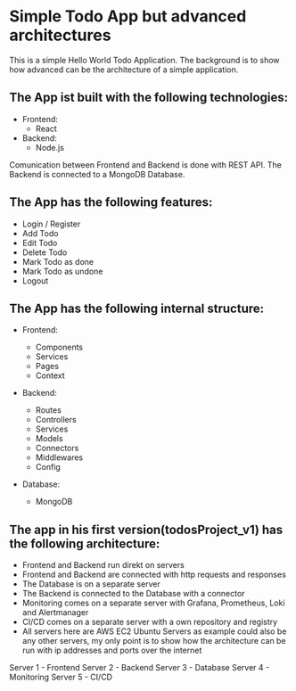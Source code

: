 # Simple Todo App but advanced architectures
This is a simple Hello World Todo Application. The background is to show how advanced can be the architecture of a simple application.

## The App ist built with the following technologies:


- Frontend:
    - React
- Backend:
    - Node.js

Comunication between Frontend and Backend is done with REST API.
The Backend is connected to a MongoDB Database.

## The App has the following features:

- Login / Register
- Add Todo
- Edit Todo
- Delete Todo
- Mark Todo as done
- Mark Todo as undone
- Logout

## The App has the following internal structure:

- Frontend:
    - Components
    - Services
    - Pages
    - Context

- Backend:
    - Routes
    - Controllers
    - Services
    - Models
    - Connectors
    - Middlewares
    - Config

- Database:
    - MongoDB

## The app in his first version(todosProject_v1) has the following architecture:

- Frontend and Backend run direkt on servers
- Frontend and Backend are connected with http requests and responses
- The Database is on a separate server
- The Backend is connected to the Database with a connector
- Monitoring comes on a separate server with Grafana, Prometheus, Loki and Alertmanager
- CI/CD comes on a separate server with a own repository and registry
- All servers here are AWS EC2 Ubuntu Servers as example could also be any other servers, my only point is to show how the architecture can be run with ip addresses and ports over the internet

Server 1 - Frontend
Server 2 - Backend
Server 3 - Database
Server 4 - Monitoring
Server 5 - CI/CD